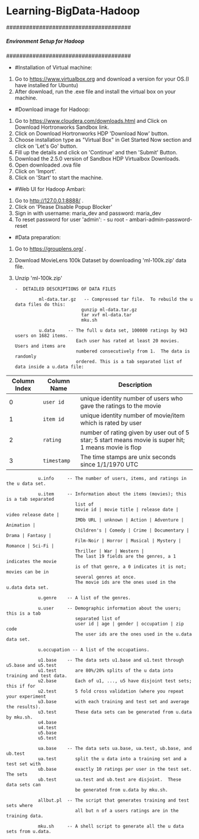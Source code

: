 # Learning-BigData-Hadoop

######################################
##### Environment Setup for Hadoop #####
######################################

- #Installation of Virtual machine:
1. Go to https://www.virtualbox.org and download a version for your OS.(I have installed for Ubuntu)
2. After download, run the .exe file and install the virtual box on your machine.

- #Download image for Hadoop:
1. Go to https://www.cloudera.com/downloads.html and Click on Download Hortronworks Sandbox link.
2. Click on Download Hortronworks HDP 'Download Now' button.
3. Choose installation type as "Virtual Box" in Get Started Now section and click on 'Let's Go' button.
4. Fill up the details and click on 'Continue' and then 'Submit' Button.
5. Download the 2.5.0 version of Sandbox HDP Virtualbox Downloads.
6. Open downloaded .ova file
8. Click on 'Import'.
9. Click on 'Start' to start the machine.

- #Web UI for Hadoop Ambari:
1. Go to http://127.0.0.1:8888/ .
2. Click on 'Please Disable Popup Blocker'
3. Sign in with username: maria_dev and password: maria_dev
4. To reset password for user 'admin':
        - su root
        - ambari-admin-password-reset

- #Data preparation:
1. Go to https://grouplens.org/ .
2. Download MovieLens 100k Dataset by downloading 'ml-100k.zip' data file.
3. Unzip 'ml-100k.zip'
       
       -  DETAILED DESCRIPTIONS OF DATA FILES

                ml-data.tar.gz   -- Compressed tar file.  To rebuild the u data files do this:
                                gunzip ml-data.tar.gz
                                tar xvf ml-data.tar
                                mku.sh

                u.data     -- The full u data set, 100000 ratings by 943 users on 1682 items.
                              Each user has rated at least 20 movies.  Users and items are
                              numbered consecutively from 1.  The data is randomly
                              ordered. This is a tab separated list of data inside a u.data file:
                              
 | Column Index | Column Name | Description |
 | --- | --- | --- |
 | 0 | `user id` | unique identity number of users who gave the ratings to the movie |
 | 1 | `item id` | unique identity number of movie/item which is rated by user |
 | 2 | `rating` | number of rating given by user out of 5 star; 5 start means movie is super hit; 1 means movie is flop |
 | 3 | `timestamp` | The time stamps are unix seconds since 1/1/1970 UTC |
                              

                u.info     -- The number of users, items, and ratings in the u data set.

                u.item     -- Information about the items (movies); this is a tab separated
                              list of
                              movie id | movie title | release date | video release date |
                              IMDb URL | unknown | Action | Adventure | Animation |
                              Children's | Comedy | Crime | Documentary | Drama | Fantasy |
                              Film-Noir | Horror | Musical | Mystery | Romance | Sci-Fi |
                              Thriller | War | Western |
                              The last 19 fields are the genres, a 1 indicates the movie
                              is of that genre, a 0 indicates it is not; movies can be in
                              several genres at once.
                              The movie ids are the ones used in the u.data data set.

                u.genre    -- A list of the genres.

                u.user     -- Demographic information about the users; this is a tab
                              separated list of
                              user id | age | gender | occupation | zip code
                              The user ids are the ones used in the u.data data set.

                u.occupation -- A list of the occupations.

                u1.base    -- The data sets u1.base and u1.test through u5.base and u5.test
                u1.test       are 80%/20% splits of the u data into training and test data.
                u2.base       Each of u1, ..., u5 have disjoint test sets; this if for
                u2.test       5 fold cross validation (where you repeat your experiment
                u3.base       with each training and test set and average the results).
                u3.test       These data sets can be generated from u.data by mku.sh.
                u4.base
                u4.test
                u5.base
                u5.test

                ua.base    -- The data sets ua.base, ua.test, ub.base, and ub.test
                ua.test       split the u data into a training set and a test set with
                ub.base       exactly 10 ratings per user in the test set.  The sets
                ub.test       ua.test and ub.test are disjoint.  These data sets can
                              be generated from u.data by mku.sh.

                allbut.pl  -- The script that generates training and test sets where
                              all but n of a users ratings are in the training data.

                mku.sh     -- A shell script to generate all the u data sets from u.data.
